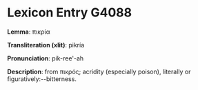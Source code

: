 # Lexicon Entry G4088

**Lemma**: πικρία

**Transliteration (xlit)**: pikría

**Pronunciation**: pik-ree'-ah

**Description**:
from πικρός; acridity (especially poison), literally or figuratively:--bitterness.
